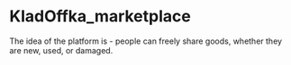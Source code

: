 # KladOffka_marketplace
The idea of the platform is - people can freely share goods, whether they are new, used, or damaged.
